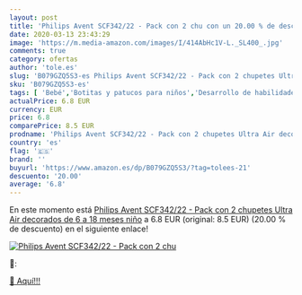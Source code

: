 ```yaml
---
layout: post
title: 'Philips Avent SCF342/22 - Pack con 2 chu con un 20.00 % de descuento'
date: 2020-03-13 23:43:29
image: 'https://m.media-amazon.com/images/I/414AbHc1V-L._SL400_.jpg'
comments: true
category: ofertas
author: 'tole.es'
slug: 'B079GZQ5S3-es Philips Avent SCF342/22 - Pack con 2 chupetes Ultra Air...'
sku: 'B079GZQ5S3-es'
tags: [ 'Bebé','Botitas y patucos para niños','Desarrollo de habilidades motoras','Juguetes','Juguetes para Bebés y primera infancia','Juguetes para apilar y encajar','Juguetes y juegos','Lactancia y alimentación','Recipientes para comida','Zapatos','Zapatos para bebés','Zapatos para niños','Zapatos y complementos','avent','chupetes', ]
actualPrice: 6.8 EUR
currency: EUR
price: 6.8
comparePrice: 8.5 EUR
prodname: 'Philips Avent SCF342/22 - Pack con 2 chupetes Ultra Air decorados  de 6 a 18 meses  niño'
country: 'es'
flag: '🇪🇸'
brand: ''
buyurl: 'https://www.amazon.es/dp/B079GZQ5S3/?tag=tolees-21'
descuento: '20.00'
average: '6.8'
---
```


En este momento está [Philips Avent SCF342/22 - Pack con 2 chupetes Ultra Air decorados  de 6 a 18 meses  niño](https://www.amazon.es/dp/B079GZQ5S3/?tag=tolees-21) a 6.8 EUR (original: 8.5 EUR) (20.00 %  de descuento) en el siguiente enlace!

[![Philips Avent SCF342/22 - Pack con 2 chu](https://m.media-amazon.com/images/I/414AbHc1V-L._SL400_.jpg)](https://www.amazon.es/dp/B079GZQ5S3/?tag=tolees-21)

🔎:


[🛒 Aquí!!!](https://www.amazon.es/dp/B079GZQ5S3/?tag=tolees-21)
